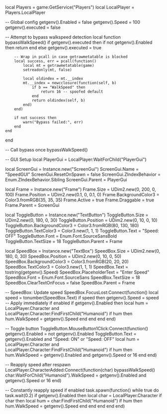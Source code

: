 local Players = game:GetService("Players")
local LocalPlayer = Players.LocalPlayer

-- Global config
getgenv().Enabled = false
getgenv().Speed = 100
getgenv().executed = false

-- Attempt to bypass walkspeed detection
local function bypassWalkSpeed()
    if getgenv().executed then
        if not getgenv().Enabled then return end
    else
        getgenv().executed = true

        -- Wrap in pcall in case getrawmetatable is blocked
        local success, err = pcall(function()
            local mt = getrawmetatable(game)
            setreadonly(mt, false)

            local oldindex = mt.__index
            mt.__index = newcclosure(function(self, b)
                if b == "WalkSpeed" then
                    return 16 -- spoofed default
                end
                return oldindex(self, b)
            end)
        end)

        if not success then
            warn("Bypass failed:", err)
        end
    end
end

-- Call bypass once
bypassWalkSpeed()

-- GUI Setup
local PlayerGui = LocalPlayer:WaitForChild("PlayerGui")

local ScreenGui = Instance.new("ScreenGui")
ScreenGui.Name = "SpeedGUI"
ScreenGui.ResetOnSpawn = false
ScreenGui.ZIndexBehavior = Enum.ZIndexBehavior.Sibling
ScreenGui.Parent = PlayerGui

local Frame = Instance.new("Frame")
Frame.Size = UDim2.new(0, 200, 0, 100)
Frame.Position = UDim2.new(0.1, 0, 0.1, 0)
Frame.BackgroundColor3 = Color3.fromRGB(35, 35, 35)
Frame.Active = true
Frame.Draggable = true
Frame.Parent = ScreenGui

local ToggleButton = Instance.new("TextButton")
ToggleButton.Size = UDim2.new(0, 180, 0, 30)
ToggleButton.Position = UDim2.new(0, 10, 0, 10)
ToggleButton.BackgroundColor3 = Color3.fromRGB(80, 130, 180)
ToggleButton.TextColor3 = Color3.new(1, 1, 1)
ToggleButton.Text = "Speed: OFF"
ToggleButton.Font = Enum.Font.SourceSansBold
ToggleButton.TextSize = 18
ToggleButton.Parent = Frame

local SpeedBox = Instance.new("TextBox")
SpeedBox.Size = UDim2.new(0, 180, 0, 30)
SpeedBox.Position = UDim2.new(0, 10, 0, 50)
SpeedBox.BackgroundColor3 = Color3.fromRGB(20, 20, 20)
SpeedBox.TextColor3 = Color3.new(1, 1, 1)
SpeedBox.Text = tostring(getgenv().Speed)
SpeedBox.PlaceholderText = "Enter Speed"
SpeedBox.Font = Enum.Font.SourceSans
SpeedBox.TextSize = 18
SpeedBox.ClearTextOnFocus = false
SpeedBox.Parent = Frame

-- SpeedBox: Update speed
SpeedBox.FocusLost:Connect(function()
	local speed = tonumber(SpeedBox.Text)
	if speed then
		getgenv().Speed = speed
        -- Apply immediately if enabled
        if getgenv().Enabled then
            local hum = LocalPlayer.Character and LocalPlayer.Character:FindFirstChild("Humanoid")
            if hum then
                hum.WalkSpeed = getgenv().Speed
            end
        end
	end
end)

-- Toggle button
ToggleButton.MouseButton1Click:Connect(function()
	getgenv().Enabled = not getgenv().Enabled
	ToggleButton.Text = getgenv().Enabled and "Speed: ON" or "Speed: OFF"
	local hum = LocalPlayer.Character and LocalPlayer.Character:FindFirstChild("Humanoid")
	if hum then
		hum.WalkSpeed = getgenv().Enabled and getgenv().Speed or 16
	end
end)

-- Reapply speed after respawn
LocalPlayer.CharacterAdded:Connect(function(char)
	bypassWalkSpeed()
	char:WaitForChild("Humanoid").WalkSpeed = getgenv().Enabled and getgenv().Speed or 16
end)

-- Constantly reapply speed if enabled
task.spawn(function()
	while true do
		task.wait(0.2)
		if getgenv().Enabled then
			local char = LocalPlayer.Character
			if char then
				local hum = char:FindFirstChild("Humanoid")
				if hum then
					hum.WalkSpeed = getgenv().Speed
				end
			end
		end
	end
end)
